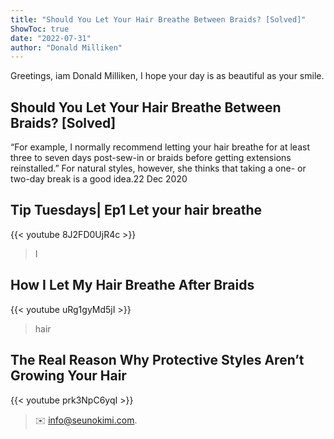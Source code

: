 ```yaml
---
title: "Should You Let Your Hair Breathe Between Braids? [Solved]"
ShowToc: true 
date: "2022-07-31"
author: "Donald Milliken" 
---
```


Greetings, iam Donald Milliken, I hope your day is as beautiful as your smile.
## Should You Let Your Hair Breathe Between Braids? [Solved]
“For example, I normally recommend letting your hair breathe for at least three to seven days post-sew-in or braids before getting extensions reinstalled.” For natural styles, however, she thinks that taking a one- or two-day break is a good idea.22 Dec 2020

## Tip Tuesdays| Ep1 Let your hair breathe
{{< youtube 8J2FD0UjR4c >}}
>I

## How I Let My Hair Breathe After Braids
{{< youtube uRg1gyMd5jI >}}
>hair

## The Real Reason Why Protective Styles Aren’t Growing Your Hair
{{< youtube prk3NpC6yqI >}}
>✉️ info@seunokimi.com.


